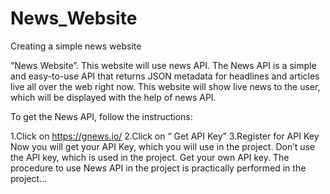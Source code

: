 # News_Website
Creating  a simple news website  




 “News Website”. This website will use news API. 
 The News API is a simple and easy-to-use API that returns JSON metadata for headlines and articles live all over the web right now.
 This website will show live news to the user, which will be displayed with the help of news API.

To get the News API, follow the instructions:

1.Click on https://gnews.io/
2.Click on “ Get API Key”
3.Register for API Key
Now you will get your API Key, which you will use in the project.
Don’t use the API key, which is used in the project. Get your own API key.
The procedure to use News API in the project is practically performed in the project...

